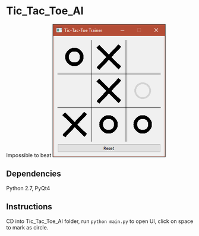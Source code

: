 # Tic_Tac_Toe_AI
Impossible to beat
![Alt text](https://github.com/bfaure/Tic_Tac_Toe_AI/blob/master/Capture.PNG)

## Dependencies
Python 2.7, PyQt4

## Instructions
CD into Tic_Tac_Toe_AI folder, run `python main.py` to open UI, click on space to mark as circle.
